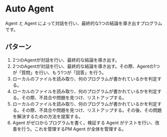 # Auto Agent 

Agent と Agent によって対話を行い、最終的な1つの結論を導き出すプログラムです。

## パターン

1. 2つのAgentが対話を行い、最終的な結論を導き出す。
2. 2つのAgentが対話を行い、最終的な結論を導き出す。その際、Agentの1つが「質問」を行い、もう1つが「回答」を行う。
3. ローカルのファイルを読み取り、何のプログラムが書かれているかを判定する。
4. ローカルのファイルを読み取り、何のプログラムが書かれているかを判定する。その際、不具合や問題を見つけ、リストアップする。
5. ローカルのファイルを読み取り、何のプログラムが書かれているかを判定する。その際、不具合や問題を見つけ、リストアップする。その後、その問題を解決するための方法を提案する。
6. Agent がゼロからプログラムを書く。検証する Agent がテストを行い、改善を行う。これを管理するPM Agent が全体を管理する。